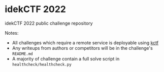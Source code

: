 # idekCTF 2022 
idekCTF 2022 public challenge repository

Notes:
- All challenges which require a remote service is deployable using [kctf](https://google.github.io/kctf/google-cloud.html)
- Any writeups from authors or competitors will be in the challenge's `README.md`
- A majority of challenge contain a full solve script in `healthcheck/healthcheck.py`
